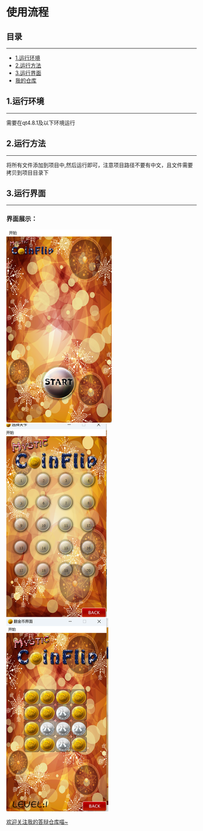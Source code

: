 

# 使用流程

## 目录
---
* [1.运行环境](#1运行环境)
* [2.运行方法](#2运行方法)
* [3.运行界面](#3运行界面)
* [我的仓库](#my-repositories)









## 1.运行环境

---



需要在qt4.8.1及以下环境运行

## 2.运行方法

---



将所有文件添加到项目中,然后运行即可，注意项目路径不要有中文，且文件需要拷贝到项目目录下

## 3.运行界面

---



### 界面展示：


<img src="https://github.com/sorrymaker2111/Shit_CoinFilpGame/blob/main/image-20230717005543277.png?raw=true" style="zoom:50%;" />

<img src="https://github.com/sorrymaker2111/Shit_CoinFilpGame/blob/main/image-20230717005601776.png?raw=true" style="zoom:50%;" />

<img src="https://github.com/sorrymaker2111/Shit_CoinFilpGame/blob/main/image-20230717005617284.png?raw=true" style="zoom:50%;" />


<a name = "my-repositories"> </a>
[欢迎关注我的答辩仓库喵~](https://github.com/sorrymaker2111)
